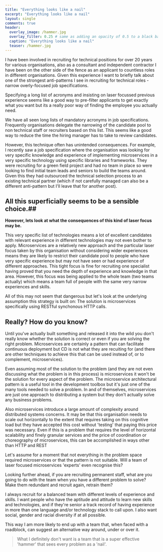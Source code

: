 ```yaml
---
title: "Everything looks like a nail"
excerpt: "Everything looks like a nail"
layout: single
comments: true
header:
  overlay_image: /hammer.jpg
  overlay_filter: 0.25 # same as adding an opacity of 0.5 to a black background
  caption: "Everything looks like a nail"
  teaser: /hammer.jpg
---
```


I have been involved in recruiting for technical positions for over 20 years for various organisations, also as a consultant and independent contractor I have been on the other side of the fence as an applicant to countless roles in different organisations.  Given this experience I want to briefly talk about one of the strongest anti-patterns I see in recruiting for technical roles - narrow overly-focused job specifications.

Specifying a long list of acronyms and insisting on laser focussed previous experience seems like a good way to pre-filter applicants to get exactly what you want but its a really poor way of finding the employee you actually need.

We have all seen long lists of mandatory acronyms in job specifications. Frequently organisations delegate the narrowing of the candidate pool to non technical staff or recruiters based on this list. This seems like a good way to reduce the time the hiring manager has to take to review candidates.

However, this technique often has unintended consequences. For example, I recently saw a job specification where the organisation was looking for very specific knowledge and experience of implementing microservices in a very specific technology using specific libraries and frameworks. They were recruiting for a green field project and had no team in place so were looking to find initial team leads and seniors to build the teams around. Given this they had outsourced the technical selection process to an existing technical partner (which if not carefully managed can also be a different anti-pattern but I'll leave that for another post).

## All this superficially seems to be a sensible choice.##
**However, lets look at what the consequences of this kind of laser focus may be.**

This very specific list of technologies means a lot of excellent candidates with relevant experience in different technologies may not even bother to apply. Microservices are a relatively new approach and the particular laser focus taken by this organisation without considering wider experiences means they are likely to restrict their candidate pool to people who have very specific experience but may not have seen or had experience of different approaches. This tight focus is fine for recruiting one specialist having proved that you need the depth of experience and knowledge in that area. However, this focus was being applied to the whole team (two teams actually) which means a team full of people with the same very narrow experiences and skills.

All of this may not seem that dangerous but let's look at the underlying assumption this strategy is built on: The solution is microservices specifically using RESTful synchonous HTTP calls.

## Really? How do you know? ##

Until you've actually built something and released it into the wild you don't really know whether the solution is correct or even if you are solving the right problem. Microservices are certainly a pattern that can facilitate continuous deployment but CD is not what they are recuiting for (and there are other techniques to achieve this that can be used instead of, or to complement, microservices).

Even assuming most of the solution to the problem (and they are not even discussing what the problem is in this process) is microservices it won't be the solution for every aspect of the problem. The microservice architectural pattern is a useful tool in the development toolbox but it's just one of the many tools needed to solve a problem. In and of themselves, microservices are just one approach to distributing a system but they don't actually solve any business problems.

Also microservices introduce a large amount of complexity around distributed systems concerns. It may be that this organisation needs to scale out horizontally to the extent that requires taking on this cognitive load but they have accepted this cost without 'testing' that paying this price was necessary. Even if this is a problem that requires the level of horizontal scalability and finely granular services and the price of coordination or choreography of microservices, this can be accomplished in ways other than HTTP and REST

Let's assume for a moment that not everything in the problem space required microservices or that the pattern is not suitable. Will a team of laser focused microservices 'experts' even recognise this?

Looking further ahead, if you are recruiting permanent staff, what are you going to do with the team when you have a different problem to solve? Make them redundant and recruit again, retrain them?

I always recruit for a balanced team with different levels of experience and skills. I want people who have the aptitude and attitude to learn new skills and technologies, and if they're senior a track record of having experience in more than one language and/or technology stack to call upon. I also want social, gender and racial diversity if at all possible.

This way I am more likely to end up with a team that, when faced with a roadblock, can suggest an alternative way around, under or over it.

>What I definitely don't want is a team that is a super effective 'hammer' that sees every problem as a 'nail'.
